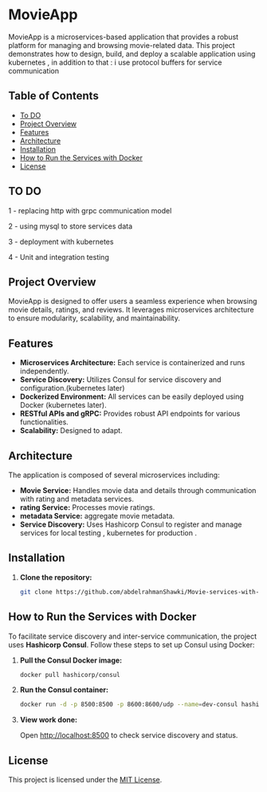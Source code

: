 # MovieApp

MovieApp is a microservices-based application that provides a robust platform for managing and browsing movie-related data. This project demonstrates how to design, build, and deploy a scalable application using kubernetes , 
in addition to that : i use protocol buffers for service communication 

## Table of Contents

- [To DO](#TO-DO)
- [Project Overview](#project-overview)
- [Features](#features)
- [Architecture](#architecture)
- [Installation](#installation)
- [How to Run the Services with Docker](#how-to-run-the-services-with-docker)
- [License](#license)


## TO DO

1 - replacing http with grpc communication model

2 - using mysql to store services data

3 - deployment with kubernetes

4 - Unit and integration testing



## Project Overview

MovieApp is designed to offer users a seamless experience when browsing movie details, ratings, and reviews. It leverages microservices architecture to ensure modularity, scalability, and maintainability.

## Features

- **Microservices Architecture:** Each service is containerized and runs independently.
- **Service Discovery:** Utilizes Consul for service discovery and configuration.(kubernetes later)
- **Dockerized Environment:** All services can be easily deployed using Docker (kubernetes later).
- **RESTful APIs and gRPC:** Provides robust API endpoints for various functionalities.
- **Scalability:** Designed to adapt.

## Architecture

The application is composed of several microservices including:
- **Movie Service:** Handles movie data and details through communication with rating and metadata services.
- **rating Service:** Processes movie ratings.
- **metadata Service:** aggregate movie metadata.
- **Service Discovery:** Uses Hashicorp Consul to register and manage services for local testing , kubernetes for production .

## Installation

1. **Clone the repository:**

   ```bash
   git clone https://github.com/abdelrahmanShawki/Movie-services-with-kubernetes
   ```

## How to Run the Services with Docker

To facilitate service discovery and inter-service communication, the project uses **Hashicorp Consul**. Follow these steps to set up Consul using Docker:

1. **Pull the Consul Docker image:**

   ```bash
   docker pull hashicorp/consul
   ```

2. **Run the Consul container:**

   ```bash
   docker run -d -p 8500:8500 -p 8600:8600/udp --name=dev-consul hashicorp/consul agent -server -ui -node=server-1 -bootstrap-expect=1 -client=0.0.0.0
   ```

3. **View work done:**

   Open [http://localhost:8500](http://localhost:8500) to check service discovery and status.


## License

This project is licensed under the [MIT License](LICENSE).









